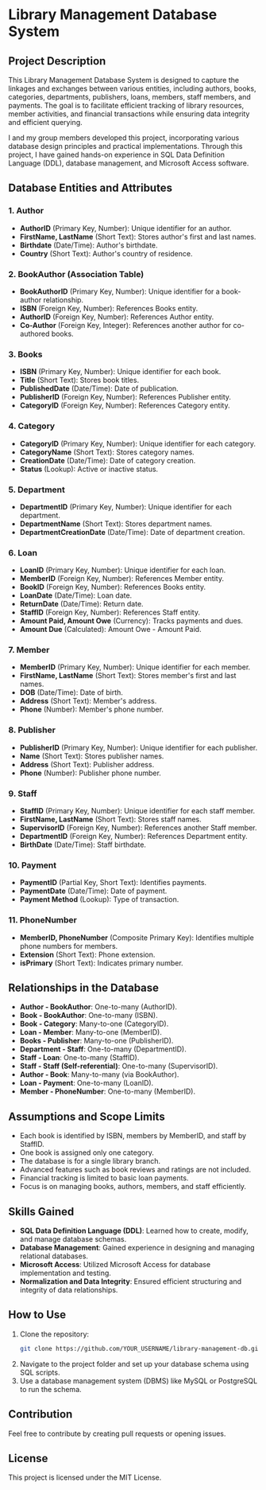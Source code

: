 # Library Management Database System

## Project Description
This Library Management Database System is designed to capture the linkages and exchanges between various entities, including authors, books, categories, departments, publishers, loans, members, staff members, and payments. The goal is to facilitate efficient tracking of library resources, member activities, and financial transactions while ensuring data integrity and efficient querying.

I and my group members developed this project, incorporating various database design principles and practical implementations. Through this project, I have gained hands-on experience in SQL Data Definition Language (DDL), database management, and Microsoft Access software.

## Database Entities and Attributes

### 1. Author
- **AuthorID** (Primary Key, Number): Unique identifier for an author.
- **FirstName, LastName** (Short Text): Stores author's first and last names.
- **Birthdate** (Date/Time): Author's birthdate.
- **Country** (Short Text): Author's country of residence.

### 2. BookAuthor (Association Table)
- **BookAuthorID** (Primary Key, Number): Unique identifier for a book-author relationship.
- **ISBN** (Foreign Key, Number): References Books entity.
- **AuthorID** (Foreign Key, Number): References Author entity.
- **Co-Author** (Foreign Key, Integer): References another author for co-authored books.

### 3. Books
- **ISBN** (Primary Key, Number): Unique identifier for each book.
- **Title** (Short Text): Stores book titles.
- **PublishedDate** (Date/Time): Date of publication.
- **PublisherID** (Foreign Key, Number): References Publisher entity.
- **CategoryID** (Foreign Key, Number): References Category entity.

### 4. Category
- **CategoryID** (Primary Key, Number): Unique identifier for each category.
- **CategoryName** (Short Text): Stores category names.
- **CreationDate** (Date/Time): Date of category creation.
- **Status** (Lookup): Active or inactive status.

### 5. Department
- **DepartmentID** (Primary Key, Number): Unique identifier for each department.
- **DepartmentName** (Short Text): Stores department names.
- **DepartmentCreationDate** (Date/Time): Date of department creation.

### 6. Loan
- **LoanID** (Primary Key, Number): Unique identifier for each loan.
- **MemberID** (Foreign Key, Number): References Member entity.
- **BookID** (Foreign Key, Number): References Books entity.
- **LoanDate** (Date/Time): Loan date.
- **ReturnDate** (Date/Time): Return date.
- **StaffID** (Foreign Key, Number): References Staff entity.
- **Amount Paid, Amount Owe** (Currency): Tracks payments and dues.
- **Amount Due** (Calculated): Amount Owe - Amount Paid.

### 7. Member
- **MemberID** (Primary Key, Number): Unique identifier for each member.
- **FirstName, LastName** (Short Text): Stores member's first and last names.
- **DOB** (Date/Time): Date of birth.
- **Address** (Short Text): Member's address.
- **Phone** (Number): Member's phone number.

### 8. Publisher
- **PublisherID** (Primary Key, Number): Unique identifier for each publisher.
- **Name** (Short Text): Stores publisher names.
- **Address** (Short Text): Publisher address.
- **Phone** (Number): Publisher phone number.

### 9. Staff
- **StaffID** (Primary Key, Number): Unique identifier for each staff member.
- **FirstName, LastName** (Short Text): Stores staff names.
- **SupervisorID** (Foreign Key, Number): References another Staff member.
- **DepartmentID** (Foreign Key, Number): References Department entity.
- **BirthDate** (Date/Time): Staff birthdate.

### 10. Payment
- **PaymentID** (Partial Key, Short Text): Identifies payments.
- **PaymentDate** (Date/Time): Date of payment.
- **Payment Method** (Lookup): Type of transaction.

### 11. PhoneNumber
- **MemberID, PhoneNumber** (Composite Primary Key): Identifies multiple phone numbers for members.
- **Extension** (Short Text): Phone extension.
- **isPrimary** (Short Text): Indicates primary number.

## Relationships in the Database
- **Author - BookAuthor**: One-to-many (AuthorID).
- **Book - BookAuthor**: One-to-many (ISBN).
- **Book - Category**: Many-to-one (CategoryID).
- **Loan - Member**: Many-to-one (MemberID).
- **Books - Publisher**: Many-to-one (PublisherID).
- **Department - Staff**: One-to-many (DepartmentID).
- **Staff - Loan**: One-to-many (StaffID).
- **Staff - Staff (Self-referential)**: One-to-many (SupervisorID).
- **Author - Book**: Many-to-many (via BookAuthor).
- **Loan - Payment**: One-to-many (LoanID).
- **Member - PhoneNumber**: One-to-many (MemberID).

## Assumptions and Scope Limits
- Each book is identified by ISBN, members by MemberID, and staff by StaffID.
- One book is assigned only one category.
- The database is for a single library branch.
- Advanced features such as book reviews and ratings are not included.
- Financial tracking is limited to basic loan payments.
- Focus is on managing books, authors, members, and staff efficiently.

## Skills Gained
- **SQL Data Definition Language (DDL)**: Learned how to create, modify, and manage database schemas.
- **Database Management**: Gained experience in designing and managing relational databases.
- **Microsoft Access**: Utilized Microsoft Access for database implementation and testing.
- **Normalization and Data Integrity**: Ensured efficient structuring and integrity of data relationships.

## How to Use
1. Clone the repository:
   ```sh
   git clone https://github.com/YOUR_USERNAME/library-management-db.git
   ```
2. Navigate to the project folder and set up your database schema using SQL scripts.
3. Use a database management system (DBMS) like MySQL or PostgreSQL to run the schema.

## Contribution
Feel free to contribute by creating pull requests or opening issues.

## License
This project is licensed under the MIT License.
